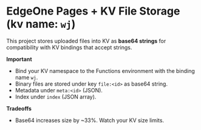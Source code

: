 # EdgeOne Pages + KV File Storage (kv name: `wj`)

This project stores uploaded files into KV as **base64 strings** for compatibility with KV bindings that accept strings.

**Important**
- Bind your KV namespace to the Functions environment with the binding name `wj`.
- Binary files are stored under key `file:<id>` as base64 string.
- Metadata under `meta:<id>` (JSON).
- Index under `index` (JSON array).

**Tradeoffs**
- Base64 increases size by ~33%. Watch your KV size limits.

